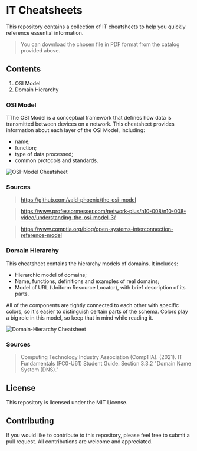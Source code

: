 # IT Cheatsheets

This repository contains a collection of IT cheatsheets to help you quickly reference essential information.
> You can download the chosen file in PDF format from the catalog provided above.
## Contents
1. OSI Model
2. Domain Hierarchy

### OSI Model

TThe OSI Model is a conceptual framework that defines how data is transmitted between devices on a network. This cheatsheet provides information about each layer of the OSI Model, including:
- name;
- function;
- type of data processed;
- common protocols and standards.

![OSI-Model Cheatsheet](https://user-images.githubusercontent.com/119814239/224482500-51d8a238-b547-4ed4-94fb-8b70b14c1198.png)

### Sources
> https://github.com/vald-phoenix/the-osi-model

> https://www.professormesser.com/network-plus/n10-008/n10-008-video/understanding-the-osi-model-3/

> https://www.comptia.org/blog/open-systems-interconnection-reference-model

### Domain Hierarchy

This cheatsheet contains the hierarchy models of domains. It includes:
- Hierarchic model of domains;
- Name, functions, definitions and examples of real domains;
- Model of URL (Uniform Resource Locator), with brief description of its parts.

All of the components are tightly connected to each other with specific colors, so it's easier to distinguish certain parts of the schema. Colors play a big role in this model, so keep that in mind while reading it.

![Domain-Hierarchy Cheatsheet](https://user-images.githubusercontent.com/119814239/224484316-17723fa3-2864-41ee-8c10-9a8845b169a3.png)

### Sources
> Computing Technology Industry Association (CompTIA). (2021). IT Fundamentals (FC0-U61) Student Guide. Section 3.3.2 "Domain Name System (DNS)."


## License

This repository is licensed under the MIT License.

## Contributing

If you would like to contribute to this repository, please feel free to submit a pull request. All contributions are welcome and appreciated.
